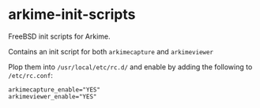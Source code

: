 # arkime-init-scripts

FreeBSD init scripts for Arkime.

Contains an init script for both `arkimecapture` and `arkimeviewer`

Plop them into `/usr/local/etc/rc.d/` and enable by adding the following to `/etc/rc.conf`:

```
arkimecapture_enable="YES"
arkimeviewer_enable="YES"
```

